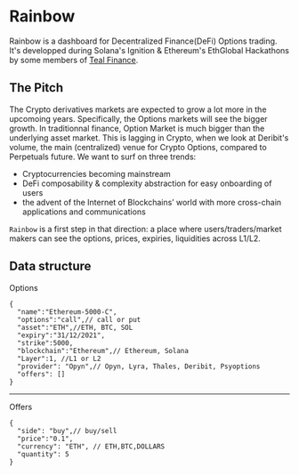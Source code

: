 # Rainbow
Rainbow is a dashboard for Decentralized Finance(DeFi) Options trading. It's developped during Solana's Ignition & Ethereum's EthGlobal Hackathons by some members of [Teal Finance](https://teal.finance/).

## The Pitch
The Crypto derivatives markets are expected to grow a lot more in the upcomoing years. Specifically, the Options markets will see the bigger growth. In traditionnal finance, Option Market is much bigger than the underlying asset market. This is lagging in Crypto, when we look at Deribit's volume, the main (centralized) venue for Crypto Options, compared to Perpetuals future. We want to surf on three trends: 
* Cryptocurrencies becoming mainstream
* DeFi composability & complexity abstraction for easy onboarding of users
* the advent of the Internet of Blockchains’ world with more cross-chain applications and communications

```Rainbow``` is a first step in that direction: a place where users/traders/market makers can see the options, prices, expiries, liquidities across L1/L2.

## Data structure
Options
```
{
  "name":"Ethereum-5000-C",
  "options":"call",// call or put
  "asset":"ETH",//ETH, BTC, SOL
  "expiry":"31/12/2021",
  "strike":5000,
  "blockchain":"Ethereum",// Ethereum, Solana
  "Layer":1, //L1 or L2
  "provider": "Opyn",// Opyn, Lyra, Thales, Deribit, Psyoptions
  "offers": []
}
```
----
Offers
```
{
  "side": "buy",// buy/sell
  "price":"0.1",
  "currency": "ETH", // ETH,BTC,DOLLARS
  "quantity": 5
}
```



